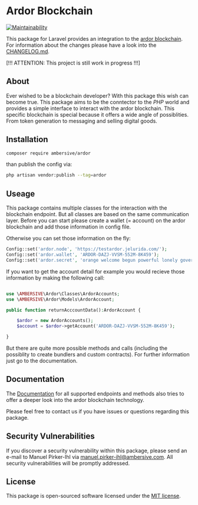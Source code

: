 # Ardor Blockchain

[![Maintainability](https://api.codeclimate.com/v1/badges/d70c6bfcb037abdc7163/maintainability)](https://codeclimate.com/github/AMBERSIVE/laravel-ardor/maintainability)

This package for Laravel provides an integration to the [ardor blockchain](https://ardorplatform.org/). For information about the changes please have a look into the [CHANGELOG.md](CHANGELOG.md).

[!!! ATTENTION: This project is still work in progress !!!]

## About

Ever wished to be a blockchain developer? With this package this wish can become true. This package aims to be the conntector to the *PHP* world and provides a simple interface to interact with the ardor blockchain. This specific blockchain is special because it offers a wide angle of possiblities. From token generation to messaging and selling digital goods.

## Installation

```bash
composer require ambersive/ardor
```

than publish the config via:

```bash
php artisan vendor:publish --tag=ardor
```

## Useage
This package contains multiple classes for the interaction with the blockchain endpoint. But all classes are based on the same communication layer.
Before you can start please create a wallet (= account) on the ardor blockchain and add those information in config file.

Otherwise you can set those information on the fly:

```php
Config::set('ardor.node', 'https://testardor.jelurida.com/');
Config::set('ardor.wallet', 'ARDOR-DAZJ-VVSM-552M-8K459');
Config::set('ardor.secret', 'orange welcome begun powerful lonely government cast figure add quit wife loser');
```

If you want to get the account detail for example you would recieve those information by making the following call:

```php

use \AMBERSIVE\Ardor\Classes\ArdorAccounts;
use \AMBERSIVE\Ardor\Models\ArdorAccount;

public function returnAcccountData():ArdorAccount {

    $ardor = new ArdorAccounts();
    $account = $ardor->getAccount('ARDOR-DAZJ-VVSM-552M-8K459');

}
```

But there are quite more possible methods and calls (including the possiblity to create bundlers and custom contracts). For further information just go to the documentation.

## Documentation

The [Documentation](docs/overview.md) for all supported endpoints and methods also tries to offer a deeper look into the ardor blockchain technology.

Please feel free to contact us if you have issues or questions regarding this package.

## Security Vulnerabilities

If you discover a security vulnerability within this package, please send an e-mail to Manuel Pirker-Ihl via [manuel.pirker-ihl@ambersive.com](mailto:manuel.pirker-ihl@ambersive.com). All security vulnerabilities will be promptly addressed.

## License

This package is open-sourced software licensed under the [MIT license](https://opensource.org/licenses/MIT).

